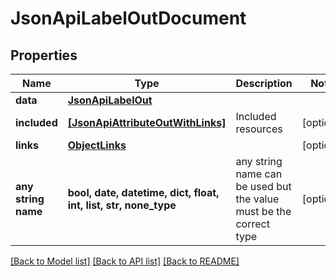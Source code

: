 # JsonApiLabelOutDocument


## Properties
Name | Type | Description | Notes
------------ | ------------- | ------------- | -------------
**data** | [**JsonApiLabelOut**](JsonApiLabelOut.md) |  | 
**included** | [**[JsonApiAttributeOutWithLinks]**](JsonApiAttributeOutWithLinks.md) | Included resources | [optional] 
**links** | [**ObjectLinks**](ObjectLinks.md) |  | [optional] 
**any string name** | **bool, date, datetime, dict, float, int, list, str, none_type** | any string name can be used but the value must be the correct type | [optional]

[[Back to Model list]](../README.md#documentation-for-models) [[Back to API list]](../README.md#documentation-for-api-endpoints) [[Back to README]](../README.md)


